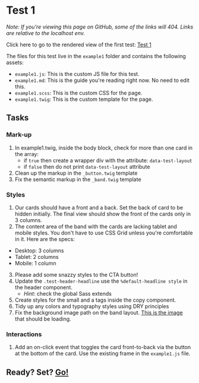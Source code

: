 # Test 1
_Note: If you're viewing this page on GitHub, some of the links will 404. Links are relative to the localhost env._

Click here to go to the rendered view of the first test: [Test 1](../example1.html)

The files for this test live in the `example1` folder and contains the following assets:
- `example1.js`: This is the custom JS file for this test.
- `example1.md`: This is the guide you're reading right now.  No need to edit this.
- `example1.scss`: This is the custom CSS for the page.
- `example1.twig`: This is the custom template for the page.

## Tasks

### Mark-up
1. In example1.twig, inside the body block, check for more than one card in the array:
	- if `true` then create a wrapper div with the attribute: `data-test-layout`
	- if `false` then do not print `data-test-layout` attribute
2. Clean up the markup in the `_button.twig` template
3. Fix the semantic markup in the `_band.twig` template

### Styles
1. Our cards should have a front and a back. Set the back of card to be hidden initially. The final view should show the front of the cards only in 3 columns.
2. The content area of the band with the cards are lacking tablet and mobile styles.  You don't have to use CSS Grid unless you're comfortable in it.  Here are the specs:
  - Desktop: 3 columns
  - Tablet: 2 columns
  - Mobile: 1 column
3. Please add some snazzy styles to the CTA button!
4. Update the `.test-header-headline` use the `%default-headline style` in the header component.
	- _Hint_: check the global Sass extends
5. Create styles for the small and a tags inside the copy component.
6. Tidy up any colors and typography styles using DRY principles
7. Fix the background image path on the band layout.  [This is the image](https://www.redhat.com/profiles/rh/themes/redhatdotcom/img/header/header-press-release-list-2000x1357.jpg) that should be loading.

### Interactions
1. Add an on-click event that toggles the card front-to-back via the button at the bottom of the card.  Use the existing frame in the `example1.js` file.

## Ready? Set? [Go!](../example1.html)